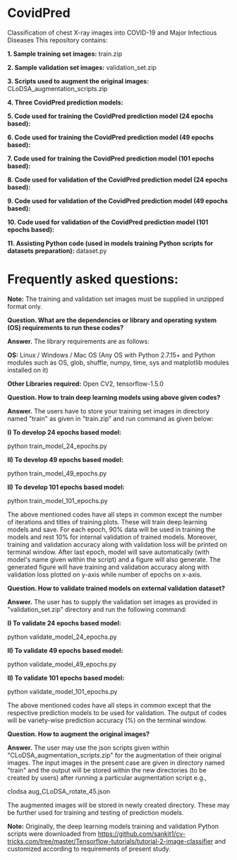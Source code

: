 # CovidPred
Classification of chest X-ray images into COVID-19 and Major Infectious Diseases
This repository contains:

**1. Sample training set images:** train.zip

**2. Sample validation set images:** validation_set.zip

**3. Scripts used to augment the original images:** CLoDSA_augmentation_scripts.zip

**4. Three CovidPred prediction models:** 

**5. Code used for training the CovidPred prediction model (24 epochs based):** 

**6. Code used for training the CovidPred prediction model (49 epochs based):** 

**7. Code used for training the CovidPred prediction model (101 epochs based):** 

**8. Code used for validation of the CovidPred prediction model (24 epochs based):** 

**9. Code used for validation of the CovidPred prediction model (49 epochs based):** 

**10. Code used for validation of the CovidPred prediction model (101 epochs based):** 

**11. Assisting Python code (used in models training Python scripts for datasets preparation):** dataset.py


# Frequently asked questions:

**Note:** The training and validation set images must be supplied in unzipped format only. 

**Question. What are the dependencies or library and operating system (OS) requirements to run these codes?**

**Answer.** The library requirements are as follows:

**OS:** Linux / Windows / Mac OS (Any OS with Python 2.7.15+ and Python modules such as OS, glob, shuffle, numpy, time, sys and matplotlib modules installed on it)

**Other Libraries required:** Open CV2, tensorflow-1.5.0


**Question. How to train deep learning models using above given codes?**

**Answer.** The users have to store your training set images in directory named "train" as given in "train.zip" and run command as given below:

**I) To develop 24 epochs based model:**

python train_model_24_epochs.py

**II) To develop 49 epochs based model:**

python train_model_49_epochs.py

**II) To develop 101 epochs based model:**

python train_model_101_epochs.py

The above mentioned codes have all steps in common except the number of iterations and titles of training plots. These will train deep learning models and save. For each epoch, 90% data will be used in training the models and rest 10% for internal validation of trained models. Moreover, training and validation accuracy along with validation loss will be printed on terminal window. After last epoch, model will save automatically (with model's name given within the script) and a figure will also generate. The generated figure will have training and validation accuracy along with validation loss plotted on y-axis while number of epochs on x-axis. 

**Question. How to validate trained models on external validation dataset?**

**Answer.** The user has to supply the validation set images as provided in "validation_set.zip" directory and run the following command:

**I) To validate 24 epochs based model:**

python validate_model_24_epochs.py

**II) To validate 49 epochs based model:**

python validate_model_49_epochs.py

**II) To validate 101 epochs based model:**

python validate_model_101_epochs.py

The above mentioned codes have all steps in common except that the respective prediction models to be used for validation. The output of codes will be variety-wise prediction accuracy (%) on the terminal window.


**Question. How to augment the original images?**

**Answer.** The user may use the json scripts given within "CLoDSA_augmentation_scripts.zip" for the augmentation of their original images. The input images in the present case are given in directory named "train" and the output will be stored within the new directories (to be created by users) after running a particular augmentation script e.g.,

clodsa aug_CLoDSA_rotate_45.json

The augmented images will be stored in newly created directory. These may be further used for training and testing of prediction models. 


**Note:** Originally, the deep learning models training and validation Python scripts were downloaded from https://github.com/sankit1/cv-tricks.com/tree/master/Tensorflow-tutorials/tutorial-2-image-classifier and customized according to requirements of present study.


